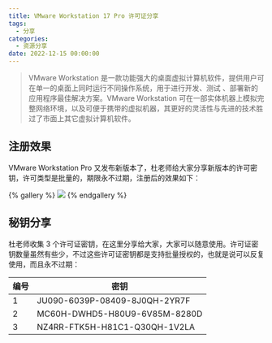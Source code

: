 ```yaml
---
title: VMware Workstation 17 Pro 许可证分享
tags:
  - 分享
categories:
  - 资源分享
date: 2022-12-15 00:00:00
---
```


> VMware Workstation 是一款功能强大的桌面虚拟计算机软件，提供用户可在单一的桌面上同时运行不同操作系统，用于进行开发、测试 、部署新的应用程序最佳解决方案。VMware Workstation 可在一部实体机器上模拟完整网络环境，以及可便于携带的虚拟机器，其更好的灵活性与先进的技术胜过了市面上其它虚拟计算机软件。

<!-- more -->

## 注册效果

VMware Workstation Pro 又发布新版本了，杜老师给大家分享新版本的许可密钥，许可类型是批量的，期限永不过期，注册后的效果如下：

{% gallery %}
![](https://cdn.dusays.com/2022/12/535-1.jpg/1)
{% endgallery %}

## 秘钥分享

杜老师收集 3 个许可证密钥，在这里分享给大家，大家可以随意使用。许可证密钥数量虽然有些少，不过这些许可证密钥都是支持批量授权的，也就是说可以反复使用，而且永不过期：

| 编号 | 密钥 |
| - | - |
| 1 | JU090-6039P-08409-8J0QH-2YR7F |
| 2 | MC60H-DWHD5-H80U9-6V85M-8280D |
| 3 | NZ4RR-FTK5H-H81C1-Q30QH-1V2LA |